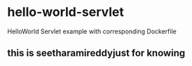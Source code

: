 # hello-world-servlet
HelloWorld Servlet example with corresponding Dockerfile


## this is seetharamireddyjust for knowing
